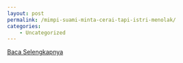 ```yaml
---
layout: post
permalink: /mimpi-suami-minta-cerai-tapi-istri-menolak/
categories:
    - Uncategorized
---
```


[Baca Selengkapnya](/09)